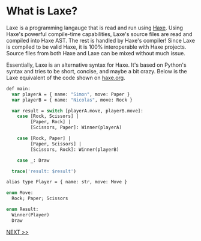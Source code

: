 # What is Laxe?
Laxe is a programming langauge that is read and run using [Haxe](https://haxe.org). Using Haxe's powerful compile-time capabilities, Laxe's source files are read and compiled into Haxe AST. The rest is handled by Haxe's compiler! Since Laxe is compiled to be valid Haxe, it is 100% interoperable with Haxe projects. Source files from both Haxe and Laxe can be mixed without much issue.

Essentially, Laxe is an alternative syntax for Haxe. It's based on Python's syntax and tries to be short, concise, and maybe a bit crazy. Below is the Laxe equivalent of the code shown on [haxe.org](https://haxe.org). 

```haxe
def main:
  var playerA = { name: "Simon", move: Paper }
  var playerB = { name: "Nicolas", move: Rock }

  var result = switch [playerA.move, playerB.move]:
    case [Rock, Scissors] |
         [Paper, Rock] |
         [Scissors, Paper]: Winner(playerA)

    case [Rock, Paper] |
         [Paper, Scissors] |
         [Scissors, Rock]: Winner(playerB)

    case _: Draw

  trace('result: $result')

alias type Player = { name: str, move: Move }

enum Move:
  Rock; Paper; Scissors

enum Result:
  Winner(Player)
  Draw
```

[NEXT >>](https://github.com/RobertBorghese/laxe/blob/main/documentation/2_NewSyntax/2_1_Comments.md)
